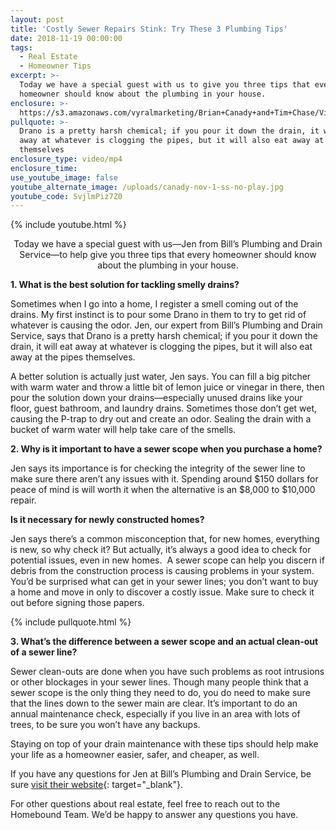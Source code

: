 ```yaml
---
layout: post
title: 'Costly Sewer Repairs Stink: Try These 3 Plumbing Tips'
date: 2018-11-19 00:00:00
tags:
  - Real Estate
  - Homeowner Tips
excerpt: >-
  Today we have a special guest with us to give you three tips that every
  homeowner should know about the plumbing in your house.
enclosure: >-
  https://s3.amazonaws.com/vyralmarketing/Brian+Canady+and+Tim+Chase/Videos/Colorado+Springs+Real+Estate+-+Costly+Sewer+Repairs+Stink-+Try+These+3+Plumbing+Tips.mp4
pullquote: >-
  Drano is a pretty harsh chemical; if you pour it down the drain, it will eat
  away at whatever is clogging the pipes, but it will also eat away at the pipes
  themselves
enclosure_type: video/mp4
enclosure_time:
use_youtube_image: false
youtube_alternate_image: /uploads/canady-nov-1-ss-no-play.jpg
youtube_code: SvjlmPiz7Z0
---
```


{% include youtube.html %}

<center>Today we have a special guest with us—Jen from Bill’s Plumbing and Drain Service—to help give you three tips that every homeowner should know about the plumbing in your house.</center>

**1. What is the best solution for tackling smelly drains?**

Sometimes when I go into a home, I register a smell coming out of the drains. My first instinct is to pour some Drano in them to try to get rid of whatever is causing the odor. Jen, our expert from Bill’s Plumbing and Drain Service, says that Drano is a pretty harsh chemical; if you pour it down the drain, it will eat away at whatever is clogging the pipes, but it will also eat away at the pipes themselves.

A better solution is actually just water, Jen says. You can fill a big pitcher with warm water and throw a little bit of lemon juice or vinegar in there, then pour the solution down your drains—especially unused drains like your floor, guest bathroom, and laundry drains. Sometimes those don’t get wet, causing the P-trap to dry out and create an odor. Sealing the drain with a bucket of warm water will help take care of the smells.

**2. Why is it important to have a sewer scope when you purchase a home?**

Jen says its importance is for checking the integrity of the sewer line to make sure there aren’t any issues with it. Spending around $150 dollars for peace of mind is will worth it when the alternative is an $8,000 to $10,000 repair.

**Is it necessary for newly constructed homes?**

Jen says there’s a common misconception that, for new homes, everything is new, so why check it? But actually, it’s always a good idea to check for potential issues, even in new homes. &nbsp;A sewer scope can help you discern if debris from the construction process is causing problems in your system. You’d be surprised what can get in your sewer lines; you don’t want to buy a home and move in only to discover a costly issue. Make sure to check it out before signing those papers.

{% include pullquote.html %}

**3. What’s the difference between a sewer scope and an actual clean-out of a sewer line?**

Sewer clean-outs are done when you have such problems as root intrusions or other blockages in your sewer lines. Though many people think that a sewer scope is the only thing they need to do, you do need to make sure that the lines down to the sewer main are clear. It’s important to do an annual maintenance check, especially if you live in an area with lots of trees, to be sure you won’t have any backups.&nbsp;

Staying on top of your drain maintenance with these tips should help make your life as a homeowner easier, safer, and cheaper, as well.

If you have any questions for Jen at Bill’s Plumbing and Drain Service, be sure [visit their website](http://www.billsplumbinganddrainservice.com/){: target="_blank"}.

For other questions about real estate, feel free to reach out to the Homebound Team. We’d be happy to answer any questions you have.
